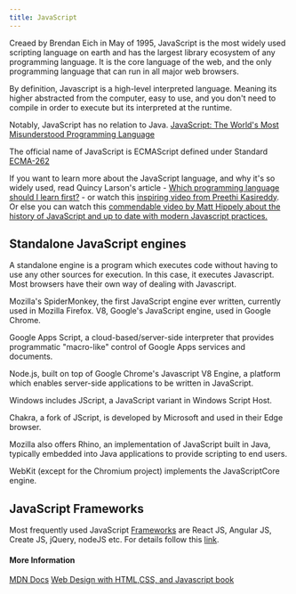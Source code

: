 ```yaml
---
title: JavaScript
---
```


Creaed by Brendan Eich in May of 1995, JavaScript is the most widely used scripting language on earth and has the largest library ecosystem of any programming language. It is the core language of the web, and the only programming language that can run in all major web browsers.

By definition, Javascript is a high-level interpreted language. Meaning its higher abstracted from the computer, easy to use, and you
don't need to compile in order to execute but its interpreted at the runtime.

Notably, JavaScript has no relation to Java. [JavaScript: The World's Most Misunderstood Programming Language](http://www.crockford.com/javascript/javascript.html)

The official name of JavaScript is ECMAScript defined under Standard [ECMA-262](https://www.ecma-international.org/publications/standards/Ecma-262.htm)

If you want to learn more about the JavaScript language, and why it's so widely used, read Quincy Larson's article - [Which programming language should I learn first?](https://medium.freecodecamp.org/what-programming-language-should-i-learn-first-%CA%87d%C4%B1%C9%B9%C9%94s%C9%90%CA%8C%C9%90%C9%BE-%C9%B9%C7%9D%CA%8Dsu%C9%90-19a33b0a467d) -
or watch this [inspiring video from Preethi Kasireddy](https://www.youtube.com/watch?v=VqiEhZYmvKk). Or else you can watch this [commendable video by Matt Hippely about the history of JavaScript and up to date with modern Javascript practices.](https://youtu.be/CseCDFed458)

## Standalone JavaScript engines
A standalone engine is a program which executes code without having to use any other sources for execution. In this case, it executes Javascript. Most browsers have their own way of dealing with Javascript.

Mozilla's SpiderMonkey, the first JavaScript engine ever written, currently used in Mozilla Firefox.
V8, Google's JavaScript engine, used in Google Chrome.

Google Apps Script, a cloud-based/server-side interpreter that provides programmatic "macro-like" control of Google Apps services and documents.

Node.js, built on top of Google Chrome's Javascript V8 Engine, a platform which enables server-side applications to be written in JavaScript.

Windows includes JScript, a JavaScript variant in Windows Script Host.

Chakra, a fork of JScript, is developed by Microsoft and used in their Edge browser.

Mozilla also offers Rhino, an implementation of JavaScript built in Java, typically embedded into Java applications to provide scripting to end users.

WebKit (except for the Chromium project) implements the JavaScriptCore engine.

## JavaScript Frameworks

Most frequently used JavaScript [Frameworks](https://skillcrush.com/2018/07/23/what-is-a-javascript-framework/) are React JS, Angular JS, Create JS, jQuery, nodeJS etc. 
For details follow this [link](https://javascriptreport.com/the-ultimate-guide-to-javascript-frameworks/).

#### More Information

[MDN Docs](https://developer.mozilla.org/bm/docs/Web/JavaScript)
[Web Design with HTML,CSS, and Javascript book](https://www.amazon.com/Web-Design-HTML-JavaScript-jQuery/dp/1118907442/ref=sr_1_6?s=books&ie=UTF8&qid=1544031092&sr=1-6&keywords=javascript+programming)
